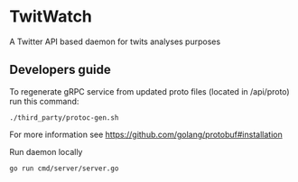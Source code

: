 # TwitWatch
A Twitter API based daemon for twits analyses purposes

## Developers guide

To regenerate gRPC service from updated proto files (located in /api/proto) run this command:
```shell
./third_party/protoc-gen.sh
```

For more information see https://github.com/golang/protobuf#installation

Run daemon locally
```shell
go run cmd/server/server.go
```
